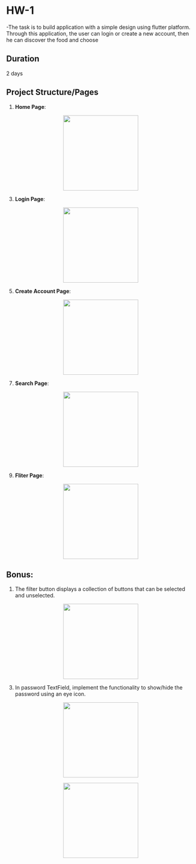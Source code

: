 # HW-1
-The task is to build application with a simple design using flutter platform. Through this application, the user can login or create a new account, then he can discover the food and choose
## Duration
2 days
## Project Structure/Pages
1. **Home Page**:

<p align="center">
  <img width="200"src="https://github.com/NouraAljarba/HW-1/assets/108701880/a299b225-4a70-43f7-aa63-737f71e40363"></p>

3. **Login Page**:
<p align="center">
 <img width="200"src="https://github.com/NouraAljarba/HW-1/assets/108701880/32dda790-dac3-4230-b135-4b82316579f7"></p>

5. **Create Account Page**:
<p align="center">
 <img width="200"src="https://github.com/NouraAljarba/HW-1/assets/108701880/f98cc1ae-46a2-4451-9b16-6ce56b2554a6"></p>

7. **Search Page**:
<p align="center">
 <img width="200"src="https://github.com/NouraAljarba/HW-1/assets/108701880/d11aa759-4665-449b-b928-1658e133a4e6"></p>

9. **Fliter Page**:
<p align="center">
 <img width="200"src="https://github.com/NouraAljarba/HW-1/assets/108701880/b154e484-7608-4c6e-b330-2625d9db6246"></p>

## Bonus:
1. The filter button displays a collection of buttons that can be selected and unselected.

<p align="center">
 <img width="200"src="https://github.com/NouraAljarba/HW-1/assets/108701880/ca719c36-2825-445a-8c10-b844e82ffe87"></p>

3. In password TextField, implement the functionality to show/hide the password using an eye icon.

   
<p align="center">
 <img width="200"src="https://github.com/NouraAljarba/HW-1/assets/108701880/a2a110dc-02d8-4c3b-a5df-d727a8cbe111"></p>

<p align="center">
 <img width="200"src="https://github.com/NouraAljarba/HW-1/assets/108701880/91ebc989-dc3e-44f1-ad11-505e5a43db22"></p>


   
